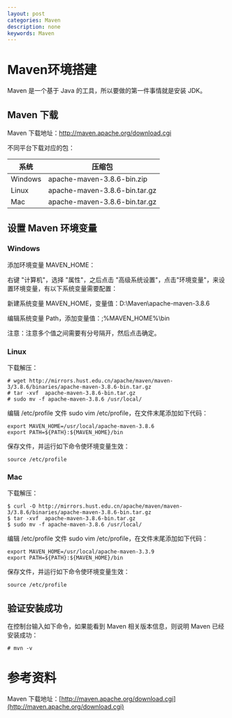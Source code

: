 ```yaml
---
layout: post
categories: Maven
description: none
keywords: Maven
---
```

# Maven环境搭建
Maven 是一个基于 Java 的工具，所以要做的第一件事情就是安装 JDK。

## Maven 下载
Maven 下载地址：http://maven.apache.org/download.cgi

不同平台下载对应的包：

| 系统             | 压缩包                           |
|----------------|-------------------------------|
| Windows        | apache-maven-3.8.6-bin.zip    |
| Linux          | apache-maven-3.8.6-bin.tar.gz |
| Mac            | apache-maven-3.8.6-bin.tar.gz |


## 设置 Maven 环境变量

### Windows

添加环境变量 MAVEN_HOME：

右键 "计算机"，选择 "属性"，之后点击 "高级系统设置"，点击"环境变量"，来设置环境变量，有以下系统变量需要配置：

新建系统变量 MAVEN_HOME，变量值：D:\Maven\apache-maven-3.8.6

编辑系统变量 Path，添加变量值：;%MAVEN_HOME%\bin

注意：注意多个值之间需要有分号隔开，然后点击确定。

### Linux

下载解压：
```shell
# wget http://mirrors.hust.edu.cn/apache/maven/maven-3/3.8.6/binaries/apache-maven-3.8.6-bin.tar.gz
# tar -xvf  apache-maven-3.8.6-bin.tar.gz
# sudo mv -f apache-maven-3.8.6 /usr/local/
```

编辑 /etc/profile 文件 sudo vim /etc/profile，在文件末尾添加如下代码：

```shell
export MAVEN_HOME=/usr/local/apache-maven-3.8.6
export PATH=${PATH}:${MAVEN_HOME}/bin
```

保存文件，并运行如下命令使环境变量生效：

```shell
source /etc/profile
```




### Mac

下载解压：

```shell
$ curl -O http://mirrors.hust.edu.cn/apache/maven/maven-3/3.8.6/binaries/apache-maven-3.8.6-bin.tar.gz
$ tar -xvf  apache-maven-3.8.6-bin.tar.gz
$ sudo mv -f apache-maven-3.8.6 /usr/local/
```

编辑 /etc/profile 文件 sudo vim /etc/profile，在文件末尾添加如下代码：

```shell
export MAVEN_HOME=/usr/local/apache-maven-3.3.9
export PATH=${PATH}:${MAVEN_HOME}/bin
```

保存文件，并运行如下命令使环境变量生效：

```shell
source /etc/profile
```



## 验证安装成功

在控制台输入如下命令，如果能看到 Maven 相关版本信息，则说明 Maven 已经安装成功：

```shell
# mvn -v
```

# 参考资料
Maven 下载地址：[http://maven.apache.org/download.cgi](http://maven.apache.org/download.cgi)
